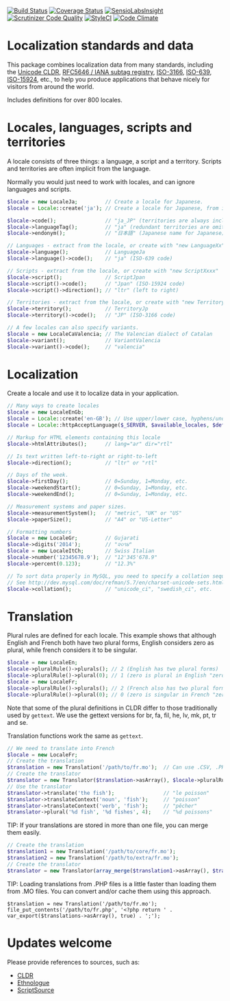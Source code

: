 [![Build Status](https://travis-ci.org/fisharebest/localization.svg?branch=master)](https://travis-ci.org/fisharebest/localization)
[![Coverage Status](https://coveralls.io/repos/fisharebest/localization/badge.svg?branch=master&service=github)](https://coveralls.io/github/fisharebest/localization?branch=master)
[![SensioLabsInsight](https://insight.sensiolabs.com/projects/a252b4b3-62c1-40bd-be44-43a7dc6e4a9b/mini.png)](https://insight.sensiolabs.com/projects/a252b4b3-62c1-40bd-be44-43a7dc6e4a9b)
[![Scrutinizer Code Quality](https://scrutinizer-ci.com/g/fisharebest/localization/badges/quality-score.png?b=master)](https://scrutinizer-ci.com/g/fisharebest/localization/?branch=master)
[![StyleCI](https://github.styleci.io/repos/23638409/shield)](https://github.styleci.io/repos/23638409)
[![Code Climate](https://codeclimate.com/github/fisharebest/localization/badges/gpa.svg)](https://codeclimate.com/github/fisharebest/localization)

Localization standards and data
===============================

This package combines localization data from many standards, including
the [Unicode CLDR](http://cldr.unicode.org),
[RFC5646 / IANA subtag registry](https://tools.ietf.org/html/rfc5646),
[ISO-3166](https://en.wikipedia.org/wiki/ISO_3166),
[ISO-639](https://en.wikipedia.org/wiki/ISO_639),
[ISO-15924](http://unicode.org/iso15924/),
etc., to help you produce applications that behave nicely for visitors from
around the world.

Includes definitions for over 800 locales.

Locales, languages, scripts and territories
===========================================

A locale consists of three things: a language, a script and a territory.
Scripts and territories are often implicit from the language.

Normally you would just need to work with locales, and can ignore
languages and scripts.

``` php
$locale = new LocaleJa;         // Create a locale for Japanese.
$locale = Locale::create('ja'); // Create a locale for Japanese, from its code.

$locale->code();                // "ja_JP" (territories are always included in locale codes)
$locale->languageTag();         // "ja" (redundant territories are omitted in tags)
$locale->endonym();             // "日本語" (Japanese name for Japanese)

// Languages - extract from the locale, or create with "new LanguageXx"
$locale->language();            // LanguageJa
$locale->language()->code();    // "ja" (ISO-639 code)

// Scripts - extract from the locale, or create with "new ScriptXxxx"
$locale->script();              // ScriptJpan
$locale->script()->code();      // "Jpan" (ISO-15924 code)
$locale->script()->direction(); // "ltr" (left to right)

// Territories - extract from the locale, or create with "new TerritoryXx"
$locale->territory();           // TerritoryJp
$locale->territory()->code();   // "JP" (ISO-3166 code)

// A few locales can also specify variants.
$locale = new LocaleCaValencia; // The Valencian dialect of Catalan
$locale->variant();             // VariantValencia
$locale->variant()->code();     // "valencia"
```

Localization
============

Create a locale and use it to localize data in your application.

``` php
// Many ways to create locales
$locale = new LocaleEnGb;
$locale = Locale::create('en-GB'); // Use upper/lower case, hyphens/underscores/@
$locale = Locale::httpAcceptLanguage($_SERVER, $available_locales, $default_locale);

// Markup for HTML elements containing this locale
$locale->htmlAttributes();      // lang="ar" dir="rtl"

// Is text written left-to-right or right-to-left
$locale->direction();           // "ltr" or "rtl"

// Days of the week.
$locale->firstDay();            // 0=Sunday, 1=Monday, etc.
$locale->weekendStart();        // 0=Sunday, 1=Monday, etc.
$locale->weekendEnd();          // 0=Sunday, 1=Monday, etc.

// Measurement systems and paper sizes.
$locale->measurementSystem();   // "metric", "UK" or "US"
$locale->paperSize();           // "A4" or "US-Letter"

// Formatting numbers
$locale = new LocaleGr;         // Gujarati
$locale->digits('2014');        // "૨૦૧૪"
$locale = new LocaleItCh;       // Swiss Italian
$locale->number('12345678.9');  // "12'345'678.9"
$locale->percent(0.123);        // "12.3%"

// To sort data properly in MySQL, you need to specify a collation sequence.
// See http://dev.mysql.com/doc/refman/5.7/en/charset-unicode-sets.html
$locale->collation();           // "unicode_ci", "swedish_ci", etc.
```

Translation
===========

Plural rules are defined for each locale.  This example shows that although
English and French both have two plural forms, English considers zero as plural,
while french considers it to be singular.

``` php
$locale = new LocaleEn;
$locale->pluralRule()->plurals(); // 2 (English has two plural forms)
$locale->pluralRule()->plural(0); // 1 (zero is plural in English "zero apples")
$locale = new LocaleFr;
$locale->pluralRule()->plurals(); // 2 (French also has two plural forms)
$locale->pluralRule()->plural(0); // 0 (zero is singular in French "zero apple")
```

Note that some of the plural definitions in CLDR differ to those traditionally used by
`gettext`.  We use the gettext versions for br, fa, fil, he, lv, mk, pt, tr and se.

Translation functions work the same as `gettext`.

``` php
// We need to translate into French
$locale = new LocaleFr;
// Create the translation
$translation = new Translation('/path/to/fr.mo');  // Can use .CSV, .PHP, .PO and .MO files
// Create the translator
$translator = new Translator($translation->asArray(), $locale->pluralRule());
// Use the translator
$translator->translate('the fish');                // "le poisson" 
$translator->translateContext('noun', 'fish');     // "poisson" 
$translator->translateContext('verb', 'fish');     // "pêcher" 
$translator->plural('%d fish', '%d fishes', 4);    // "%d poissons" 
```

TIP: If your translations are stored in more than one file, you can merge them easily.

```php
// Create the translation
$translation1 = new Translation('/path/to/core/fr.mo');
$translation2 = new Translation('/path/to/extra/fr.mo');
// Create the translator
$translator = new Translator(array_merge($translation1->asArray(), $translation2->asArray()), $locale->pluralRule());
```

TIP: Loading translations from .PHP files is a little faster than loading them from .MO files.
You can convert and/or cache them using this approach.

```
$translation = new Translation('/path/to/fr.mo');
file_put_contents('/path/to/fr.php', '<?php return ' . var_export($translations->asArray(), true) . ';');
```


Updates welcome
===============

Please provide references to sources, such as:

* [CLDR](http://localization.unicode.org)
* [Ethnologue](https://www.ethnologue.com)
* [ScriptSource](https://www.scriptsource.org)
